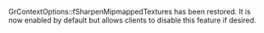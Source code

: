 GrContextOptions::fSharpenMipmappedTextures has been restored. It is now enabled
by default but allows clients to disable this feature if desired.
